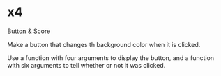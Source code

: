 # x4
Button &amp; Score

Make a button that changes th background color when it is clicked.

Use a function with four arguments to display the button,
and a function with six arguments to tell whether or not it was clicked.
